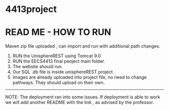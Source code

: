 # 4413project

# READ ME - HOW TO RUN



Maven zip file uploaded , can import and run with additional path changes.

1. RUN the UnisphereREST using Tomcat 9.0
2. RUN the EECS4413 final peoject main folder.
3. The website should run.
4. Our SQL .db file is inside unisphereREST project
5. Images are already uploaded into project file, no need to change pathways. They should upload on their own.




-------------------------------------------------------

NOTE: The deployment ran into some issues. If deployment is able to work we will add another README with the link , as advised by the professor.
